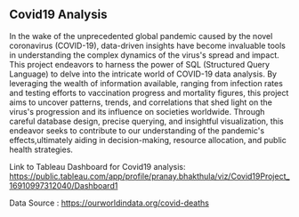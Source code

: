 ## Covid19 Analysis
In the wake of the unprecedented global pandemic caused by the novel coronavirus (COVID-19), data-driven insights have become invaluable tools in understanding the complex dynamics of the virus's spread and impact. This project endeavors to harness the power of SQL (Structured Query Language) to delve into the intricate world of COVID-19 data analysis. By leveraging the wealth of information available, ranging from infection rates and testing efforts to vaccination progress and mortality figures, this project aims to uncover patterns, trends, and correlations that shed light on the virus's progression and its influence on societies worldwide. Through careful database design, precise querying, and insightful visualization, this endeavor seeks to contribute to our understanding of the pandemic's effects,ultimately aiding in decision-making, resource allocation, and public health strategies.

Link to Tableau Dashboard for Covid19 analysis: https://public.tableau.com/app/profile/pranay.bhakthula/viz/Covid19Project_16910997312040/Dashboard1

Data Source : https://ourworldindata.org/covid-deaths
